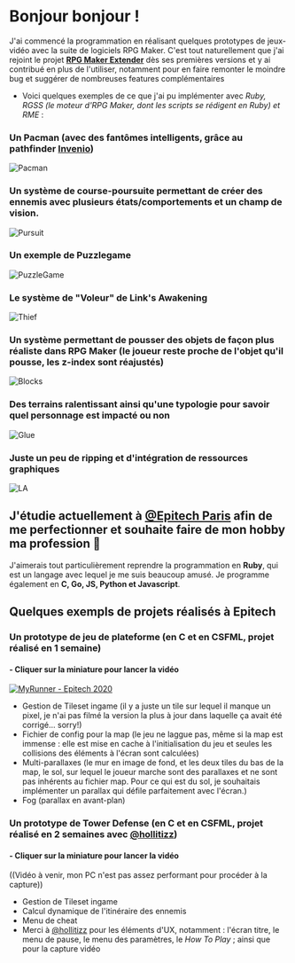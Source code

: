 # Bonjour bonjour !

J'ai commencé la programmation en réalisant quelques prototypes de jeux-vidéo avec la suite de logiciels RPG Maker.
C'est tout naturellement que j'ai rejoint le projet **[RPG Maker Extender](https://rmex.github.io/)** dès ses premières versions et y ai contribué en plus de l'utiliser, notamment pour en faire remonter le moindre bug et suggérer de nombreuses features complémentaires

- Voici quelques exemples de ce que j'ai pu implémenter avec *Ruby, RGSS (le moteur d'RPG Maker, dont les scripts se rédigent en Ruby) et RME* :


### Un Pacman (avec des fantômes intelligents, grâce au pathfinder [Invenio](https://www.youtube.com/watch?v=UDLRea_pmz8))
![Pacman](https://user-images.githubusercontent.com/72009188/122585851-3d5ce980-d05c-11eb-8c26-8c0b372c4999.gif)

### Un système de course-poursuite permettant de créer des ennemis avec plusieurs états/comportements et un champ de vision.
![Pursuit](https://user-images.githubusercontent.com/72009188/122585807-3209be00-d05c-11eb-9818-dc4e2c29d28b.gif)

### Un exemple de Puzzlegame
![PuzzleGame](https://user-images.githubusercontent.com/72009188/122585821-3635db80-d05c-11eb-8512-37091416e1d0.gif)

### Le système de "Voleur" de Link's Awakening
![Thief](https://user-images.githubusercontent.com/72009188/122585834-3930cc00-d05c-11eb-8f40-7a582b42af1d.gif)

### Un système permettant de pousser des objets de façon plus réaliste dans RPG Maker (le joueur reste proche de l'objet qu'il pousse, les z-index sont réajustés)
![Blocks](https://user-images.githubusercontent.com/72009188/122585843-3b932600-d05c-11eb-9f38-f2c5dc7fa36d.gif)

### Des terrains ralentissant ainsi qu'une typologie pour savoir quel personnage est impacté ou non
![Glue](https://user-images.githubusercontent.com/72009188/122585865-40f07080-d05c-11eb-8bdf-6658a93a1436.gif)

### Juste un peu de ripping et d'intégration de ressources graphiques
![LA](https://user-images.githubusercontent.com/72009188/122585875-43eb6100-d05c-11eb-8d21-6b762c7ae987.gif)

## J'étudie actuellement à [@Epitech Paris](https://www.epitech.eu/fr/ecole-informatique-paris/) afin de me perfectionner et souhaite faire de mon hobby ma profession 🙂

J'aimerais tout particulièrement reprendre la programmation en **Ruby**, qui est un langage avec lequel je me suis beaucoup amusé.
Je programme également en **C, Go, JS, Python et Javascript**.

## Quelques exempls de projets réalisés à Epitech

### Un prototype de jeu de plateforme (en C et en CSFML, projet réalisé en 1 semaine)
#### - Cliquer sur la miniature pour lancer la vidéo
[![MyRunner - Epitech 2020](https://i9.ytimg.com/vi_webp/haITCqo14J4/mqdefault.webp?sqp=CJzK54YG&rs=AOn4CLB61eoISdiGM8OBNquO3wkU9eTS2A)](https://www.youtube.com/watch?v=haITCqo14J4)
- Gestion de Tileset ingame (il y a juste un tile sur lequel il manque un pixel, je n'ai pas filmé la version la plus à jour dans laquelle ça avait été corrigé... sorry!)
- Fichier de config pour la map (le jeu ne laggue pas, même si la map est immense : elle est mise en cache à l'initialisation du jeu et seules les collisions des éléments à l'écran sont calculées)
- Multi-parallaxes (le mur en image de fond, et les deux tiles du bas de la map, le sol, sur lequel le joueur marche sont des parallaxes et ne sont pas inhérents au fichier map. Pour ce qui est du sol, je souhaitais implémenter un parallax qui défile parfaitement avec l'écran.)
- Fog (parallax en avant-plan)

### Un prototype de Tower Defense (en C et en CSFML, projet réalisé en 2 semaines avec [@hollitizz](https://github.com/hollitizz))
#### - Cliquer sur la miniature pour lancer la vidéo
((Vidéo à venir, mon PC n'est pas assez performant pour procéder à la capture))
- Gestion de Tileset ingame
- Calcul dynamique de l'itinéraire des ennemis
- Menu de cheat
- Merci à [@hollitizz](https://github.com/hollitizz) pour les éléments d'UX, notamment : l'écran titre, le menu de pause, le menu des paramètres, le *How To Play* ; ainsi que pour la capture vidéo
